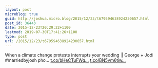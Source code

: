 ```yaml
---
layout: post
microblog: true
guid: http://joshua.micro.blog/2015/12/23/t679594638924230657.html
post_id: 36443
date: 2015-12-23T20:29:22+1100
lastmod: 2019-07-30T17:41:26+1100
type: post
url: /2015/12/23/t679594638924230657.html
---
```

When a climate change protests interrupts your wedding || George + Jodi #marriedbyjosh pho… [t.co/bHeCTuFWq...](https://t.co/bHeCTuFWqm) [t.co/BN5vm6tiw...](https://t.co/BN5vm6tiwN)
